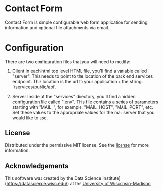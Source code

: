 # Contact Form

Contact Form is simple configurable web form application for sending information and optional file attachments via email.

# Configuration
There are two configuration files that you will need to modify:

1. Client
In each html top level HTML file, you'll find a variable called "server".  This needs to point to the location of the back end services endpoint.  This location is the url to your application + the string: '/services/public/api'.

2. Server
Inside of the "services" directory, you'll find a hidden configuration file called ".env".  This file contains a series of parameters starting with "MAIL_", for example, "MAIL_HOST", "MAIL_PORT", etc.   Set these values to the appropriate values for the mail server that you would like to use.

<!-- LICENSE -->
## License

Distributed under the permissive MIT license. See the [license](./LICENSE.txt) for more information.

<!-- Acknowledgements -->
## Acknowledgements

This software was created by the Data Science Institute](https://datascience.wisc.edu/) at the [University of Wisconsin-Madison](https://www.wisc.edu/)